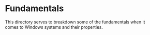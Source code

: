 # Fundamentals
This directory serves to breakdown some of the fundamentals when it comes to Windows systems and their properties. 